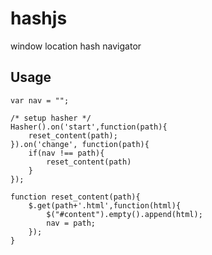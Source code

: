 hashjs
======

window location hash navigator

Usage
-----
```
var nav = "";

/* setup hasher */
Hasher().on('start',function(path){
	reset_content(path);
}).on('change', function(path){
	if(nav !== path){
		reset_content(path)
	}
});

function reset_content(path){
	$.get(path+'.html',function(html){
		$("#content").empty().append(html);
		nav = path;
	});
}
```